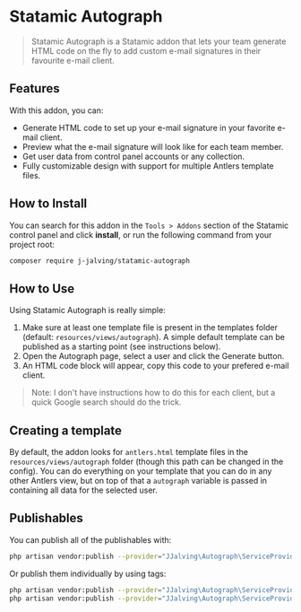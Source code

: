 # Statamic Autograph

> Statamic Autograph is a Statamic addon that lets your team generate HTML code on the fly to add 
> custom e-mail signatures in their favourite e-mail client.  

## Features

With this addon, you can:

- Generate HTML code to set up your e-mail signature in your favorite e-mail client.
- Preview what the e-mail signature will look like for each team member.
- Get user data from control panel accounts or any collection.
- Fully customizable design with support for multiple Antlers template files.


## How to Install

You can search for this addon in the `Tools > Addons` section of the Statamic control panel and click **install**, or run the following command from your project root:

``` bash
composer require j-jalving/statamic-autograph
```

## How to Use

Using Statamic Autograph is really simple:

1. Make sure at least one template file is present in the templates folder (default: `resources/views/autograph`). A simple default template can be published as a starting point (see instructions below).
2. Open the Autograph page, select a user and click the Generate button.
3. An HTML code block will appear, copy this code to your prefered e-mail client. 
  
> Note: I don't have instructions how to do this for each client, but a quick Google search should do the trick.

## Creating a template

By default, the addon looks for `antlers.html` template files in the `resources/views/autograph` folder (though this path can be changed in the config). You can do everything on your template that you can do in any other Antlers view, but on top of that a `autograph` variable is passed in containing all data for the selected user.


## Publishables

You can publish all of the publishables with:

```sh
php artisan vendor:publish --provider="JJalving\Autograph\ServiceProvider"
```

Or publish them individually by using tags:

```sh
php artisan vendor:publish --provider="JJalving\Autograph\ServiceProvider" --tag="config"
php artisan vendor:publish --provider="JJalving\Autograph\ServiceProvider" --tag="templates"
```
